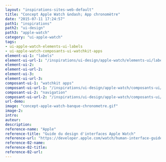 ```yaml
---
layout: "inspirations-sites-web-default"
title: "Concept Apple Watch &ndash; App chronomètre"
date: "2015-07-11 17:24:57"
path1: "inspirations"
path2: "ui-design"
path3: "apple-watch"
category: "ui-apple-watch"
tags:
- ui-apple-watch-elements-ui-labels
- ui-apple-watch-composants-ui-watchkit-apps
element-ui-1: "labels"
element-ui-url-1: "/inspirations/ui-design/apple-watch/elements-ui/labels/"
element-ui-2:
element-ui-url-2:
element-ui-3:
element-ui-url-3:
composant-ui-1: "watchkit apps"
composant-ui-url-1: "/inspirations/ui-design/apple-watch/composants-ui/watchkit-apps/"
composant-ui-2: "navigation"
composant-ui-url-2: "/inspirations/ui-design/apple-watch/composants-ui/navigation/"
url-demo:
image: "concept-apple-watch-banque-chronometre.gif"
image-2:
intro:
auteur:
description:
reference-name: "Apple"
reference-title: "Guide du design d'interfaces Apple Watch"
reference-url: "https://developer.apple.com/watch/human-interface-guidelines/"
reference-02-name:
reference-02-title:
reference-02-url:
---
```

